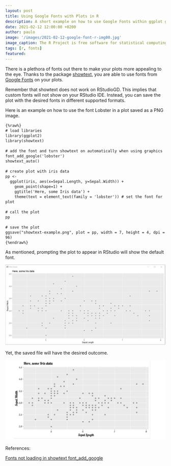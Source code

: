 ```yaml
---
layout: post
title: Using Google Fonts with Plots in R
description: A short example on how to use Google Fonts within ggplot graphs
date: 2021-02-12 12:00:00 +0200
author: paulo
image: '/images/2021-02-12-google-font-r-img00.jpg'
image_caption: The R Project is free software for statistical computing
tags: [r, fonts]
featured: 
---
```



There is a plethora of fonts out there to make your plots more appealing to the eye. Thanks to the package [showtext](https://www.rdocumentation.org/packages/showtext/versions/0.9-2 ), you are able to use fonts from [Google Fonts](https://fonts.google.com/) on your plots.   

Remember that showtext does not work on RStudioGD. This implies that custom fonts will not show on your RStudio IDE. Instead, you can save the plot with the desired fonts in different supported formats.  

Here is an example on how to use the font Lobster in a plot saved as a PNG image.  


	{%raw%}
	# load libraries
	library(ggplot2)
	library(showtext)

	# add the font and turn showtext on automatically when using graphics
	font_add_google('lobster')
	showtext_auto()

	# create plot with iris data
	pp <-
	  ggplot(iris, aes(x=Sepal.Length, y=Sepal.Width)) +
		geom_point(shape=1) +
		ggtitle('Here, some Iris data') +
		theme(text = element_text(family = 'lobster')) # set the font for plot

	# call the plot
	pp

	# save the plot
	ggsave("showtext-example.png", plot = pp, width = 7, height = 4, dpi = 96)
	{%endraw%}

As mentioned, prompting the plot to appear in RStudio will show the default font.   

![2021-02-12-google-font-r-img01](/images/2021-02-12-google-font-r-img01.jpg)
 
Yet, the saved file will have the desired outcome. 

![2021-02-12-google-font-r-img02](/images/2021-02-12-google-font-r-img02.jpg)
 

References:

[Fonts not loading in showtext font_add_google](https://stackoverflow.com/questions/53219980/fonts-not-loading-in-showtext-font-add-google)
